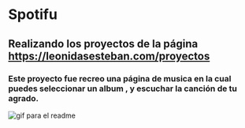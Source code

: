 # Spotifu 

## Realizando los proyectos de la página https://leonidasesteban.com/proyectos

### Este proyecto fue recreo una página de musica en la cual puedes seleccionar un album , y escuchar la canción de tu agrado.

<img src="public/gif/spotifu.gif" alt="gif para el readme">
